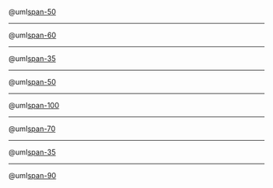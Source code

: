 @uml[span-50](assets/img/diag.puml)

---

@uml[span-60](assets/img/sequence.puml)

---

@uml[span-35](assets/img/activitydiagram2.puml)

---

@uml[span-50](assets/img/activitydiagram.puml)

---

@uml[span-100](assets/img/componentdiagram.puml)

---

@uml[span-70](assets/img/statediagram.puml)

---

@uml[span-35](assets/img/classdiagram.puml)

---

@uml[span-90](assets/img/usecase.puml)
